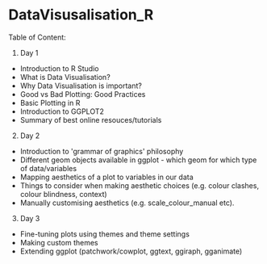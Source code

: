 # DataVisusalisation_R

Table of Content:

1. Day 1
* Introduction to R Studio 
* What is Data Visualisation?
* Why Data Visualisation is important?
* Good vs Bad Plotting: Good Practices
* Basic Plotting in R
* Introduction to GGPLOT2
* Summary of best online resouces/tutorials


2. Day 2
* Introduction to 'grammar of graphics' philosophy
* Different geom objects available in ggplot - which geom for which type of data/variables
* Mapping aesthetics of a plot to variables in our data
* Things to consider when making aesthetic choices (e.g. colour clashes, colour blindness, context)
* Manually customising aesthetics (e.g. scale_colour_manual etc).

3. Day 3
* Fine-tuning plots using themes and theme settings
* Making custom themes
* Extending ggplot (patchwork/cowplot, ggtext, ggiraph, gganimate)

